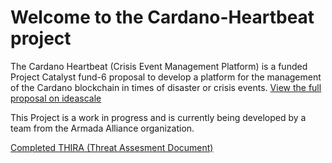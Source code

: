 # Welcome to the Cardano-Heartbeat project 

The Cardano Heartbeat (Crisis Event Management Platform) is a funded Project Catalyst fund-6 proposal to develop a platform for the management of the Cardano blockchain in times of disaster or crisis events. [View the full proposal on ideascale](https://cardano.ideascale.com/a/dtd/Cardano-Heartbeat-CEM-%F0%9F%92%9E/366924-48088)

This Project is a work in progress and is currently being developed by a team from the Armada Alliance organization.

[Completed THIRA (Threat Assesment Document)](https://docs.google.com/spreadsheets/d/1aM55TvPea_dgAmSmEPObVSgJyFvPhvZP6dzIYd5uVjQ/edit?usp=sharing)